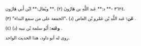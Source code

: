 ٣٦٢٤ -** د:** عَبد اللَّهِ بن هَارُونَ (٢) ،** ويُقال:** ابْن أَبي هَارُون.

**عَن:** عَبد اللَّهِ بْن عَمْرو بْن العاص (د) ،"الجمعة على من سمع النداء" (٣) .

**وعَنه:** أَبُو سلمة بْن نبيه (د) (٤) .

روى له أبو داود، هذا الحديث الواحد.